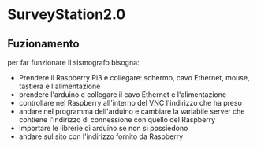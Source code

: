 # SurveyStation2.0

## Fuzionamento
per far funzionare il sismografo bisogna:
- Prendere il Raspberry Pi3 e collegare: schermo, cavo Ethernet, mouse, tastiera e l'alimentazione
- prendere l'arduino e collegare il cavo Ethernet e l'alimentazione
- controllare nel Raspberry all'interno del VNC l'indirizzo che ha preso
- andare nel programma dell'arduino e cambiare la variabile server che contiene l'indirizzo di connessione con quello del Raspberry
- importare le librerie di arduino se non si possiedono
- andare sul sito con l'indirizzo fornito da Raspberry
